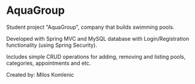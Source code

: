 # AquaGroup

Student project "AquaGroup", company that builds swimming pools.

Developed with Spring MVC and MySQL database with Login/Registration functionality (using Spring Security).

Includes simple CRUD operations for adding, removing and listing pools, categories, appointments and etc.


Created by: Milos Komlenic

